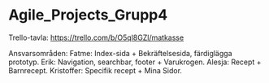 # Agile_Projects_Grupp4


Trello-tavla: https://trello.com/b/O5ql8GZl/matkasse


Ansvarsområden: 
Fatme: Index-sida + Bekräftelsesida, färdiglägga prototyp.
Erik: Navigation, searchbar, footer + Varukrogen.
Alesja: Recept + Barnrecept.
Kristoffer: Specifik recept + Mina Sidor. 